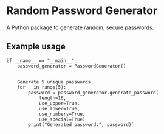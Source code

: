 # Random Password Generator

A Python package to generate random, secure passwords.

## Example usage

    if __name__ == "__main__":
        password_generator = PasswordGenerator()

    
        Generate 5 unique passwords
        for _ in range(5):
            password = password_generator.generate_password(
                length=16, 
                use_upper=True, 
                use_lower=True, 
                use_numbers=True,
                use_special=True)
            print("Generated password:", password)`
